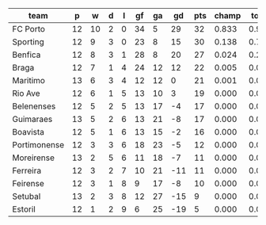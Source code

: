 |     team     | p  | w  | d | l | gf | ga | gd  | pts | champ | top2  | top3  | top4  |  5-7  | bot4  | bot3  | bot2  |
|--------------|----|----|---|---|----|----|-----|-----|-------|-------|-------|-------|-------|-------|-------|-------|
| FC Porto     | 12 | 10 | 2 | 0 | 34 |  5 |  29 |  32 | 0.833 | 0.976 | 0.998 | 1.000 | 0.000 | 0.000 | 0.000 | 0.000|
| Sporting     | 12 |  9 | 3 | 0 | 23 |  8 |  15 |  30 | 0.138 | 0.715 | 0.917 | 0.984 | 0.016 | 0.000 | 0.000 | 0.000|
| Benfica      | 12 |  8 | 3 | 1 | 28 |  8 |  20 |  27 | 0.024 | 0.214 | 0.628 | 0.877 | 0.117 | 0.000 | 0.000 | 0.000|
| Braga        | 12 |  7 | 1 | 4 | 24 | 12 |  12 |  22 | 0.005 | 0.085 | 0.362 | 0.732 | 0.244 | 0.000 | 0.000 | 0.000|
| Maritimo     | 13 |  6 | 3 | 4 | 12 | 12 |   0 |  21 | 0.001 | 0.005 | 0.042 | 0.155 | 0.608 | 0.012 | 0.004 | 0.001|
| Rio Ave      | 12 |  6 | 1 | 5 | 13 | 10 |   3 |  19 | 0.000 | 0.003 | 0.030 | 0.123 | 0.568 | 0.024 | 0.009 | 0.003|
| Belenenses   | 12 |  5 | 2 | 5 | 13 | 17 |  -4 |  17 | 0.000 | 0.001 | 0.013 | 0.060 | 0.429 | 0.070 | 0.032 | 0.010|
| Guimaraes    | 13 |  5 | 2 | 6 | 13 | 21 |  -8 |  17 | 0.000 | 0.000 | 0.001 | 0.010 | 0.211 | 0.200 | 0.104 | 0.040|
| Boavista     | 12 |  5 | 1 | 6 | 13 | 15 |  -2 |  16 | 0.000 | 0.001 | 0.007 | 0.037 | 0.382 | 0.088 | 0.041 | 0.014|
| Portimonense | 12 |  3 | 3 | 6 | 18 | 23 |  -5 |  12 | 0.000 | 0.000 | 0.003 | 0.018 | 0.260 | 0.189 | 0.100 | 0.043|
| Moreirense   | 13 |  2 | 5 | 6 | 11 | 18 |  -7 |  11 | 0.000 | 0.000 | 0.000 | 0.002 | 0.056 | 0.525 | 0.351 | 0.187|
| Ferreira     | 12 |  3 | 2 | 7 | 10 | 21 | -11 |  11 | 0.000 | 0.000 | 0.000 | 0.002 | 0.052 | 0.566 | 0.397 | 0.214|
| Feirense     | 12 |  3 | 1 | 8 |  9 | 17 |  -8 |  10 | 0.000 | 0.000 | 0.000 | 0.001 | 0.043 | 0.581 | 0.411 | 0.234|
| Setubal      | 13 |  2 | 3 | 8 | 12 | 27 | -15 |   9 | 0.000 | 0.000 | 0.000 | 0.000 | 0.012 | 0.806 | 0.670 | 0.477|
| Estoril      | 12 |  1 | 2 | 9 |  6 | 25 | -19 |   5 | 0.000 | 0.000 | 0.000 | 0.000 | 0.001 | 0.938 | 0.882 | 0.778|
